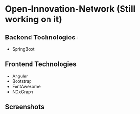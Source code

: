 # Open-Innovation-Network (Still working on it)

## Backend Technologies :

+ SpringBoot

## Frontend Technologies

+ Angular
+ Bootstrap
+ FontAwesome
+ NGxGraph 

## Screenshots 

